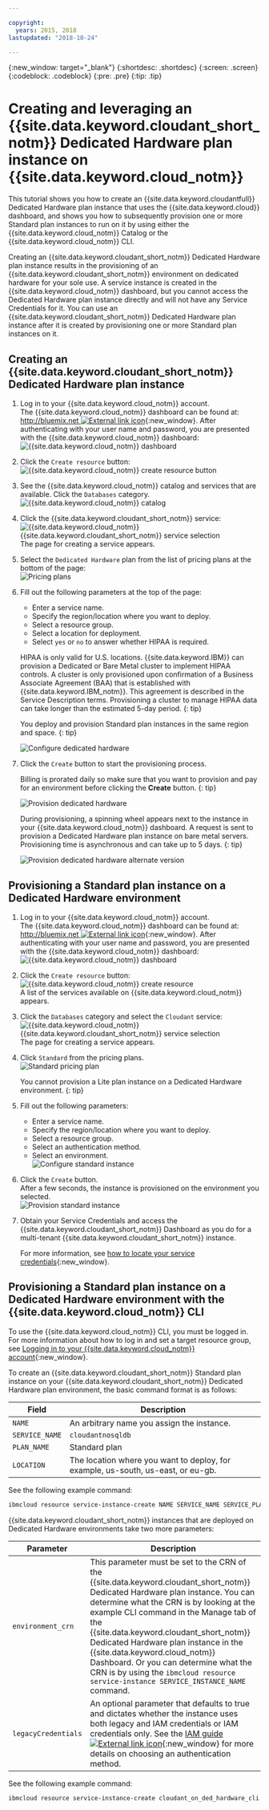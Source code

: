 ```yaml
---

copyright:
  years: 2015, 2018
lastupdated: "2018-10-24"

---
```


{:new_window: target="_blank"}
{:shortdesc: .shortdesc}
{:screen: .screen}
{:codeblock: .codeblock}
{:pre: .pre}
{:tip: .tip}

<!-- Acrolinx: 2017-05-10 -->


# Creating and leveraging an {{site.data.keyword.cloudant_short_notm}} Dedicated Hardware plan instance on {{site.data.keyword.cloud_notm}}

This tutorial shows you how to create an {{site.data.keyword.cloudantfull}} Dedicated Hardware plan instance 
that uses the {{site.data.keyword.cloud}} dashboard, and shows you how to subsequently provision one or 
more Standard plan instances to run on it by using either the {{site.data.keyword.cloud_notm}} Catalog or the {{site.data.keyword.cloud_notm}} CLI. 

Creating an {{site.data.keyword.cloudant_short_notm}} Dedicated Hardware plan instance results in the provisioning 
of an {{site.data.keyword.cloudant_short_notm}} environment on dedicated hardware for your sole use. A service 
instance is created in the {{site.data.keyword.cloud_notm}} dashboard, but you cannot 
access the Dedicated Hardware plan instance directly and will not have 
any Service Credentials for it. You can use an {{site.data.keyword.cloudant_short_notm}} Dedicated Hardware 
plan instance after it is created by provisioning one or more Standard plan 
instances on it.

## Creating an {{site.data.keyword.cloudant_short_notm}} Dedicated Hardware plan instance

1.  Log in to your {{site.data.keyword.cloud_notm}} account.<br/>
    The {{site.data.keyword.cloud_notm}} dashboard can be found at:
    [http://bluemix.net ![External link icon](../images/launch-glyph.svg "External link icon")](http://bluemix.net){:new_window}.
    After authenticating with your user name and password,
    you are presented with the {{site.data.keyword.cloud_notm}} dashboard:<br/>
    ![{{site.data.keyword.cloud_notm}} dashboard](images/img0001.png)

2.  Click the `Create resource` button:<br/>
    ![{{site.data.keyword.cloud_notm}} create resource button](images/img0002.png)<br/>
    
3.  See the {{site.data.keyword.cloud_notm}} catalog and services that are     available. Click the `Databases` category.
    ![{{site.data.keyword.cloud_notm}} catalog](images/img0000.png)

4.  Click the {{site.data.keyword.cloudant_short_notm}} service:<br/>
    ![{{site.data.keyword.cloud_notm}} {{site.data.keyword.cloudant_short_notm}} service selection](images/img0003.png)<br/>
    The page for creating a service appears.

5.  Select the `Dedicated Hardware` plan from the list of pricing plans at the bottom of the page:<br/>
    ![Pricing plans](../tutorials/images/pricing_plan.png)
    
6.  Fill out the following parameters at the top of the page: <br/>
    -   Enter a service name.<br/>
    -   Specify the region/location where you want to deploy.<br/>
    -   Select a resource group.</br>
    -   Select a location for deployment.<br/>
    -   Select `yes` or `no` to answer whether HIPAA is required.<br/>
   
    HIPAA is only valid for U.S. locations. {{site.data.keyword.IBM}} can provision a Dedicated or Bare Metal cluster to implement HIPAA controls. A cluster is only provisioned upon confirmation of a Business Associate Agreement (BAA) that is established with {{site.data.keyword.IBM_notm}}. This agreement is described in the Service Description terms. Provisioning a cluster to manage HIPAA data can take longer than the estimated 5-day period.
    {: tip}
    
    You deploy and provision Standard plan instances in the same region and space.
    {: tip}

    ![Configure dedicated hardware](../tutorials/images/select_deployment_location.png)
        
7.  Click the `Create` button to start the provisioning process. <br/>

    Billing is prorated daily so make sure that you want to provision and pay for an environment before clicking the **Create** button.
    {: tip}

    ![Provision dedicated hardware](../tutorials/images/create_button_provision.png)

    During provisioning, a spinning wheel appears next to the instance in your {{site.data.keyword.cloud_notm}} dashboard. A request is sent to provision a Dedicated Hardware plan instance on bare metal servers. Provisioning time is asynchronous and can take up to 5 days. 
    {: tip}   

    ![Provision dedicated hardware alternate version](../tutorials/images/create_button_provision2.png)
    
## Provisioning a Standard plan instance on a Dedicated Hardware environment

1.  Log in to your {{site.data.keyword.cloud_notm}} account.<br/>
    The {{site.data.keyword.cloud_notm}} dashboard can be found at:
    [http://bluemix.net ![External link icon](../images/launch-glyph.svg "External link icon")](http://bluemix.net){:new_window}.
    After authenticating with your user name and password,
    you are presented with the {{site.data.keyword.cloud_notm}} dashboard:<br/>
    ![{{site.data.keyword.cloud_notm}} dashboard](images/img0001.png)

2.  Click the `Create resource` button:<br/>
    ![{{site.data.keyword.cloud_notm}} create resource](images/img0002.png)<br/>
    A list of the services available on {{site.data.keyword.cloud_notm}} appears.

3.  Click the `Databases` category and select the `Cloudant` service:<br/>
    ![{{site.data.keyword.cloud_notm}} {{site.data.keyword.cloudant_short_notm}} service selection](images/img0003.png)</br>
    The page for creating a service appears.<br/>  

4.  Click `Standard` from the pricing plans. <br/>
    ![Standard pricing plan](../tutorials/images/standard_pricing_plan.png)
    
    You cannot provision a Lite plan instance on a Dedicated Hardware environment.
    {: tip}
    
5.  Fill out the following parameters: <br/>
    -   Enter a service name.<br/>
    -   Specify the region/location where you want to deploy. <br/>
    -   Select a resource group. </br>
    -   Select an authentication method.</br>
    -   Select an environment.</br>
    ![Configure standard instance](../tutorials/images/select_environment.png)
    
6.  Click the `Create` button.<br/>
    After a few seconds, the instance is provisioned on the environment you selected.<br/>
    ![Provision standard instance](../tutorials/images/create_button_provision_standard.png)
    
7.  Obtain your Service Credentials and access the {{site.data.keyword.cloudant_short_notm}} Dashboard as you do for a multi-tenant {{site.data.keyword.cloudant_short_notm}} instance. 
    
    For more information, see [how to locate your service credentials](../tutorials/create_service.html#locating-your-service-credentials){:new_window}. 
    
## Provisioning a Standard plan instance on a Dedicated Hardware environment with the {{site.data.keyword.cloud_notm}} CLI

To use the {{site.data.keyword.cloud_notm}} CLI, you must be logged in. For more information about how to log in and set a target resource group, see [Logging in to your {{site.data.keyword.cloud_notm}} account](create_service_cli.html#logging-in-to-your-ibm-cloud-account){:new_window}. 

To create an {{site.data.keyword.cloudant_short_notm}} Standard plan instance on your {{site.data.keyword.cloudant_short_notm}} Dedicated Hardware plan environment, the basic command format is as follows:


Field | Description
------|------------
`NAME`| An arbitrary name you assign the instance.
`SERVICE_NAME` | `cloudantnosqldb`
`PLAN_NAME` | Standard plan
`LOCATION` |  The location where you want to deploy, for example, us-south, us-east, or eu-gb. 

See the following example command: 

```sh
ibmcloud resource service-instance-create NAME SERVICE_NAME SERVICE_PLAN_NAME LOCATION [-p, --parameters @JSON_FILE | JSON_STRING ]
```

{{site.data.keyword.cloudant_short_notm}} instances that are deployed on Dedicated Hardware environments take two more parameters:

Parameter | Description
----------|------------
`environment_crn` | This parameter must be set to the CRN of the {{site.data.keyword.cloudant_short_notm}} Dedicated Hardware plan instance. You can determine what the CRN is by looking at the example CLI command in the Manage tab of the {{site.data.keyword.cloudant_short_notm}} Dedicated Hardware plan instance in the {{site.data.keyword.cloud_notm}} Dashboard. Or you can determine what the CRN is by using the `ibmcloud resource service-instance SERVICE_INSTANCE_NAME` command. 
`legacyCredentials` | An optional parameter that defaults to true and dictates whether the instance uses both legacy and IAM credentials or IAM credentials only. See the [IAM guide ![External link icon](../images/launch-glyph.svg "External link icon")](../guides/iam.html#ibm-cloud-identity-and-access-management-iam-){:new_window} for more details on choosing an authentication method.

See the following example command: 

```sh
ibmcloud resource service-instance-create cloudant_on_ded_hardware_cli cloudantnosqldb standard us-south -p '{"environment_crn":"crn:v1:bluemix:public:cloudantnosqldb:us-south:a/b43434444bb7e2abb0841ca25d28ee4c:301a3118-7678-4d99-b1b7-4d45cf5f7b29::","legacyCredentials":false}'
```
     
